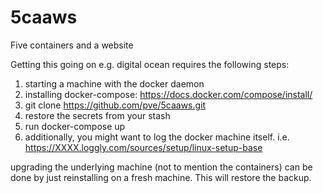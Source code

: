 # 5caaws
Five containers and a website

Getting this going on e.g. digital ocean requires the following steps:
1. starting a machine with the docker daemon
2. installing docker-compose: https://docs.docker.com/compose/install/
3. git clone https://github.com/pve/5caaws.git
4. restore the secrets from your stash
5. run docker-compose up
6. additionally, you might want to log the docker machine itself. i.e. https://XXXX.loggly.com/sources/setup/linux-setup-base


upgrading the underlying machine (not to mention the containers) can be done by just reinstalling on a fresh machine.
This will restore the backup.
